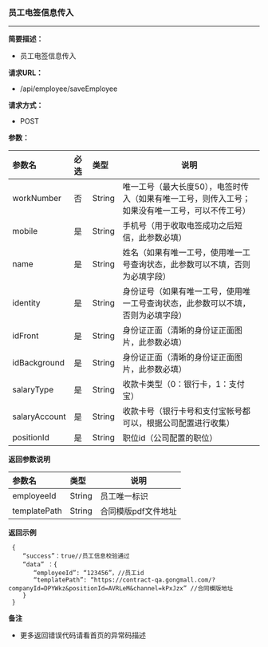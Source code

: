 ### 员工电签信息传入

---

**简要描述：**

* 员工电签信息传入

**请求URL：**

* /api/employee/saveEmployee

**请求方式：**

* POST 

**参数：**

| 参数名 | 必选 | 类型 | 说明 |
| :--- | :--- | :--- | --- |
| workNumber | 否 | String | 唯一工号（最大长度50），电签时传入（如果有唯一工号，则传入工号；如果没有唯一工号，可以不传工号） |
| mobile | 是 | String | 手机号（用于收取电签成功之后短信，此参数必填） |
| name | 是 | String | 姓名（如果有唯一工号，使用唯一工号查询状态，此参数可以不填，否则为必填字段） |
| identity | 是 | String | 身份证号（如果有唯一工号，使用唯一工号查询状态，此参数可以不填，否则为必填字段） | 
| idFront | 是 |String | 身份证正面（清晰的身份证正面图片，此参数必填） |
| idBackground | 是 |String | 身份证正面（清晰的身份证正面图片，此参数必填） |
| salaryType | 是 | String | 收款卡类型（0：银行卡，1：支付宝） |
| salaryAccount | 是 | String | 收款卡号（银行卡号和支付宝帐号都可以，根据公司配置进行收集） |
| positionId | 是 | String | 职位id（公司配置的职位）|

**返回参数说明**

| 参数名 | 类型 | 说明 |
| :--- | :--- | --- |
| employeeId | String | 员工唯一标识 |
| templatePath| String | 合同模版pdf文件地址 |

**返回示例**

```
 {
    “success”：true//员工信息校验通过
    “data” ：{
       “employeeId”: “123456”，//员工id
       “templatePath”: “https://contract-qa.gongmall.com/?companyId=DPYWkz&positionId=AVRLeM&channel=kPxJzx” //合同模版地址
    }
 }
```

**备注**

* 更多返回错误代码请看首页的异常码描述




